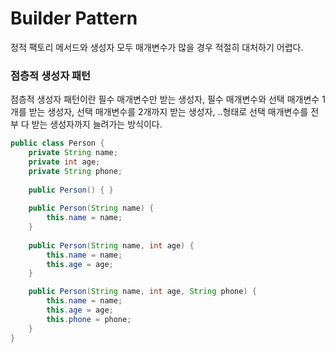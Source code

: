 # Builder Pattern
정적 팩토리 메서드와 생성자 모두 매개변수가 많을 경우 적절히 대처하기 어렵다. 

### 점층적 생성자 패턴
점층적 생성자 패턴이란 필수 매개변수만 받는 생성자, 필수 매개변수와 선택 매개변수 1개를 받는 생성자, 선택 매개변수를 2개까지 받는 생성자, ..형태로 선택 매개변수를 전부 다 받는 생성자까지 늘려가는 방식이다.

```java
public class Person {
    private String name;
    private int age;
    private String phone;
    
    public Person() { }
    
    public Person(String name) {
        this.name = name;
    }
    
    public Person(String name, int age) {
        this.name = name;
        this.age = age;
    }

    public Person(String name, int age, String phone) {
        this.name = name;
        this.age = age;
        this.phone = phone;
    }
}
```
